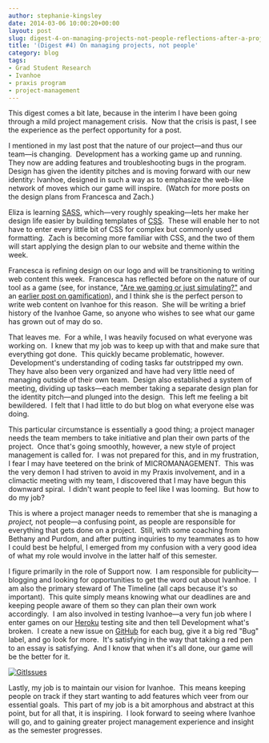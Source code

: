 ```yaml
---
author: stephanie-kingsley
date: 2014-03-06 10:00:20+00:00
layout: post
slug: digest-4-on-managing-projects-not-people-reflections-after-a-project-management-crisis
title: '(Digest #4) On managing projects, not people'
category: blog
tags:
- Grad Student Research
- Ivanhoe
- praxis program
- project-management
---
```


This digest comes a bit late, because in the interim I have been going through a mild project management crisis.  Now that the crisis is past, I see the experience as the perfect opportunity for a post.

I mentioned in my last post that the nature of our project&mdash;and thus our team&mdash;is changing.  Development has a working game up and running.  They now are adding features and troubleshooting bugs in the program.  Design has given the identity pitches and is moving forward with our new identity: Ivanhoe, designed in such a way as to emphasize the web-like network of moves which our game will inspire.  (Watch for more posts on the design plans from Francesca and Zach.)

Eliza is learning [SASS](http://sass-lang.com/), which&mdash;very roughly speaking&mdash;lets her make her design life easier by building templates of [CSS](http://www.w3schools.com/css/).  These will enable her to not have to enter every little bit of CSS for complex but commonly used formatting.  Zach is becoming more familiar with CSS, and the two of them will start applying the design plan to our website and theme within the  week.

Francesca is refining design on our logo and will be transitioning to writing web content this week.  Francesca has reflected before on the nature of our tool as a game (see, for instance, ["Are we gaming or just simulating?"](http://www.scholarslab.org/grad-student-research/are-we-gaming-or-just-simulating/) and an [earlier post on gamification](http://www.scholarslab.org/grad-student-research/look-its-a-game-its-a-simulation-no-its-gamification/)), and I think she is the perfect person to write web content on Ivanhoe for this reason.  She will be writing a brief history of the Ivanhoe Game, so anyone who wishes to see what our game has grown out of may do so.

That leaves me.  For a while, I was heavily focused on what everyone was working on.  I knew that my job was to keep up with that and make sure that everything got done.  This quickly became problematic, however.  Development's understanding of coding tasks far outstripped my own.  They have also been very organized and have had very little need of managing outside of their own team.  Design also established a system of meeting, dividing up tasks&mdash;each member taking a separate design plan for the identity pitch&mdash;and plunged into the design.  This left me feeling a bit bewildered.  I felt that I had little to do but blog on what everyone else was doing.

This particular circumstance is essentially a good thing; a project manager needs the team members to take initiative and plan their own parts of the project.  Once that's going smoothly, however, a new style of project management is called for.  I was not prepared for this, and in my frustration, I fear I may have teetered on the brink of MICROMANAGEMENT.  This was the very demon I had striven to avoid in my Praxis involvement, and in a climactic meeting with my team, I discovered that I may have begun this downward spiral.  I didn't want people to feel like I was looming.  But how to do my job?

This is where a project manager needs to remember that she is managing a _project,_ not people&mdash;a confusing point, as people are responsible for everything that gets done on a project.  Still, with some coaching from Bethany and Purdom, and after putting inquiries to my teammates as to how I could best be helpful, I emerged from my confusion with a very good idea of what my role would involve in the latter half of this semester.

I figure primarily in the role of Support now.  I am responsible for publicity&mdash;blogging and looking for opportunities to get the word out about Ivanhoe.  I am also the primary steward of The Timeline (all caps because it's so important).  This quite simply means knowing what our deadlines are and keeping people aware of them so they can plan their own work accordingly.  I am also involved in testing Ivanhoe&mdash;a very fun job where I enter games on our [Heroku](https://www.heroku.com/) testing site and then tell Development what's broken.  I create a new issue on [GitHub](https://github.com/scholarslab/ivanhoe/issues?labels=bug&state=open) for each bug, give it a big red "Bug" label, and go look for more.  It's satisfying in the way that taking a red pen to an essay is satisfying.  And I know that when it's all done, our game will be the better for it.

[![GitIssues](http://static.scholarslab.org/wp-content/uploads/2014/03/GitIssues-300x102.png)](http://static.scholarslab.org/wp-content/uploads/2014/03/GitIssues.png)

Lastly, my job is to maintain our vision for Ivanhoe.  This means keeping people on track if they start wanting to add features which veer from our essential goals.  This part of my job is a bit amorphous and abstract at this point, but for all that, it is inspiring.  I look forward to seeing where Ivanhoe will go, and to gaining greater project management experience and insight as the semester progresses.
